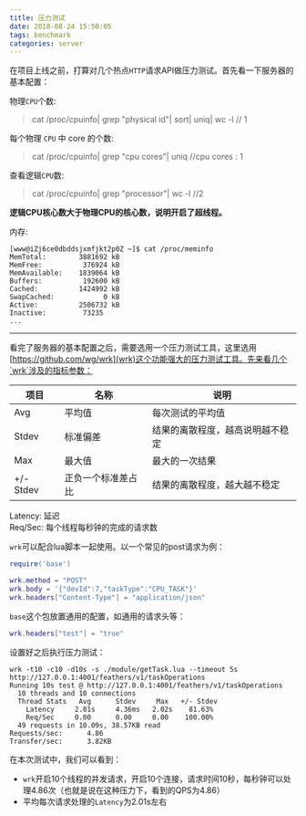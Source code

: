 ```yaml
---
title: 压力测试
date: 2018-08-24 15:50:05
tags: benchmark
categories: server
---
```


在项目上线之前，打算对几个热点`HTTP`请求API做压力测试。首先看一下服务器的基本配置：

物理`CPU`个数:
>cat /proc/cpuinfo| grep "physical id"| sort| uniq| wc -l // 1

每个物理 `CPU` 中 core 的个数:
>cat /proc/cpuinfo| grep "cpu cores"| uniq    //cpu cores	: 1

查看逻辑`CPU`数:
>cat /proc/cpuinfo| grep "processor"| wc -l //2

**逻辑CPU核心数大于物理CPU的核心数，说明开启了超线程。**

内存:

```shell
[www@iZj6ce0dbddsjxmfjkt2p0Z ~]$ cat /proc/meminfo
MemTotal:        3881692 kB
MemFree:          376924 kB
MemAvailable:    1839064 kB
Buffers:          192600 kB
Cached:          1424992 kB
SwapCached:            0 kB
Active:          2506732 kB
Inactive:         73235
...

```

---

看完了服务器的基本配置之后，需要选用一个压力测试工具，这里选用[https://github.com/wg/wrk](wrk)这个功能强大的压力测试工具。先来看几个`wrk`涉及的指标参数：

| 项目        | 名称        | 说明               |
| --------- | --------- | ---------------- |
| Avg       | 平均值       | 每次测试的平均值         |
| Stdev     | 标准偏差      | 结果的离散程度，越高说明越不稳定 |
| Max       | 最大值       | 最大的一次结果          |
| +/- Stdev | 正负一个标准差占比 | 结果的离散程度，越大越不稳定   |

Latency:  延迟  
Req/Sec: 每个线程每秒钟的完成的请求数

`wrk`可以配合lua脚本一起使用。以一个常见的post请求为例：

```lua
require('base')

wrk.method = "POST"
wrk.body = '{"devId":7,"taskType":"CPU_TASK"}'
wrk.headers["Content-Type"] = "application/json"
```

`base`这个包放置通用的配置，如通用的请求头等：
```lua
wrk.headers["test"] = "true"
```

设置好之后执行压力测试：

```shell
wrk -t10 -c10 -d10s -s ./module/getTask.lua --timeout 5s http://127.0.0.1:4001/feathers/v1/taskOperations
Running 10s test @ http://127.0.0.1:4001/feathers/v1/taskOperations
  10 threads and 10 connections
  Thread Stats   Avg      Stdev     Max   +/- Stdev
    Latency     2.01s     4.36ms   2.02s    81.63%
    Req/Sec     0.00      0.00     0.00    100.00%
  49 requests in 10.09s, 38.57KB read
Requests/sec:      4.86
Transfer/sec:      3.82KB
```

在本次测试中，我们可以看到：
+ `wrk`开启10个线程的并发请求，开启10个连接，请求时间10秒，每秒钟可以处理4.86次（也就是说在这种压力下，看到的QPS为4.86）  
+ 平均每次请求处理的`Latency`为2.01s左右